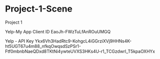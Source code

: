 # Project-1-Scene
Project 1

Yelp-My App
Client ID
EaoJh-FWzTuLfAnROuUMGQ

Yelp - API Key
Ykx6Vh3HadRtc9-KohgcL4iGGrziXVj9HHNs4K-ht5UGT67u4m88_nfkqOwqsdSzPSr1-Ftf0mbnbNaeQDxd8TKtNi4ywteUVXS3HKs4U-r1_TCGzdwrI_T5kpaOXHYx
